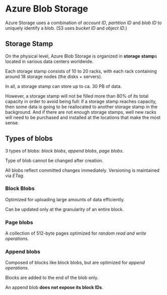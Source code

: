 # Azure Blob Storage

Azure Storage uses a combination of *account ID*, *partition ID* and *blob ID* to uniquely identify a blob. (S3 uses *bucket ID* and *object ID*.)

## Storage Stamp

On the physical level, Azure Blob Storage is organized in
**storage stamp**s located in various data centers worldwide.

Each storage stamp consists of 10 to 20 racks, with each rack containing around 18 storage nodes (the disks + servers).

In all, a storage stamp can store up to ca. 30 PB of data.

However, a storage stamp will not be filled more than 80% of its total capacity in order to avoid being full: if a storage stamp reaches capacity, then some data is going to be reallocated to another storage stamp in the background. And if there are not enough storage stamps, well new racks will need to be purchased and installed at the locations that make the most sense.

## Types of blobs

3 types of blobs: *block blobs*, *append blobs*, *page blobs*.

Type of blob cannot be changed after creation.

All blobs reflect committed changes immediately. Versioning is maintained via *ETag*.

### Block Blobs

Optimized for uploading large amounts of data efficiently.

Can be updated only at the granularity of an entire block.

### Page blobs

A collection of 512-byte pages optimized for *random read and write operations*.

### Append blobs

Composed of blocks like block blobs, but are optimized for *append operations*.

Blocks are added to the end of the blob only.

An append blob **does not expose its block IDs**.
